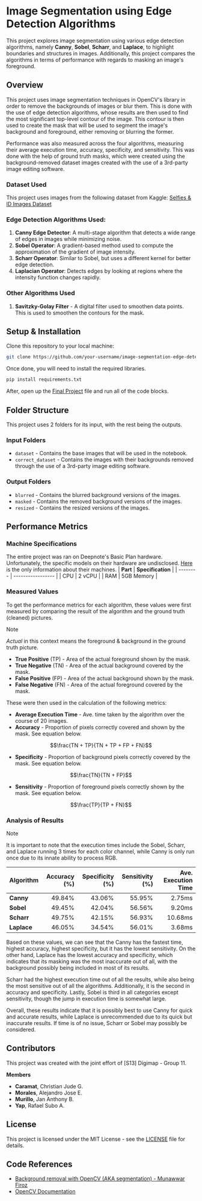 # Image Segmentation using Edge Detection Algorithms

This project explores image segmentation using various edge detection algorithms, namely **Canny**, **Sobel**, **Scharr**, and **Laplace**, to highlight boundaries and structures in images. Additionally, this project compares the algorithms in terms of performance with regards to masking an image's foreground.


## Overview

This project uses image segmentation techniques in OpenCV's library in order to remove the backgrounds of images or blur them. This is done with the use of edge detection algorithms, whose results are then used to find the most significant top-level contour of the image. This contour is then used to create the mask that will be used to segment the image's background and foreground, either removing or blurring the former.

Performance was also measured across the four algorithms, measuring their average execution time, accuracy, specificity, and sensitivity. This was done with the help of ground truth masks, which were created using the background-removed dataset images created with the use of a 3rd-party image editing software. 

### Dataset Used
This project uses images from the following dataset from Kaggle:
[Selfies & ID Images Dataset](https://www.kaggle.com/datasets/tapakah68/selfies-id-images-dataset)

### Edge Detection Algorithms Used:
1. **Canny Edge Detector**: A multi-stage algorithm that detects a wide range of edges in images while minimizing noise.
2. **Sobel Operator**: A gradient-based method used to compute the approximation of the gradient of image intensity.
3. **Scharr Operator**: Similar to Sobel, but uses a different kernel for better edge detection.
4. **Laplacian Operator**: Detects edges by looking at regions where the intensity function changes rapidly.

### Other Algorithms Used
1. **Savitzky-Golay Filter** - A digital filter used to smoothen data points. This is used to smoothen the contours for the mask.

## Setup & Installation

Clone this repository to your local machine:

```sh
git clone https://github.com/your-username/image-segmentation-edge-detection.git
```

Once done, you will need to install the required libraries.

```sh
pip install requirements.txt
```

After, open up the [Final Project](final_project.ipynb) file and run all of the code blocks.

## Folder Structure
This project uses 2 folders for its input, with the rest being the outputs.

### Input Folders
- `dataset` - Contains the base images that will be used in the notebook.
- `correct_dataset` - Contains the images with their backgrounds removed through the use of a 3rd-party image editing software.

### Output Folders
- `blurred` - Contains the blurred background versions of the images.
- `masked` - Contains the removed background versions of the images.
- `resized` - Contains the resized versions of the images.

## Performance Metrics

### Machine Specifications

The entire project was ran on Deepnote's Basic Plan hardware. Unfortunately, the specific models on their hardware are undisclosed. [Here](https://deepnote.com/pricing) is the only information about their machines.
| **Part** | **Specification** |
| -------- | ----------------- |
| CPU | 2 vCPU |
| RAM | 5GB Memory | 

### Measured Values

To get the performance metrics for each algorithm, these values were first measured by comparing the result of the algorithm and the ground truth (cleaned) pictures. 

> [!NOTE]
> *Actual* in this context means the foreground & background in the ground truth picture.
 
- **True Positive** (TP) - Area of the actual foreground shown by the mask.
- **True Negative** (TN) - Area of the actual background covered by the mask.
- **False Positive** (FP) - Area of the actual background shown by the mask.
- **False Negative** (FN) - Area of the actual foreground covered by the mask.

These were then used in the calculation of the following metrics:

- **Average Execution Time** - Ave. time taken by the algorithm over the course of 20 images.
- **Accuracy** - Proportion of pixels correctly covered and shown by the mask. See equation below.
```math
\frac{TN + TP}{TN + TP + FP + FN}
```

- **Specificity** - Proportion of background pixels correctly covered by the mask. See equation below.
```math
\frac{TN}{TN + FP}
```

- **Sensitivity** - Proportion of foreground pixels correctly shown by the mask. See equation below.
```math
\frac{TP}{TP + FN}
```

### Analysis of Results

> [!NOTE]
> It is important to note that the execution times include the Sobel, Scharr, and Laplace running 3 times for each color channel, while Canny is only run once due to its innate ability to process RGB.

| **Algorithm** | **Accuracy (%)** | **Specificity (%)** | **Sensitivity (%)** | **Ave. Execution Time** |
|---------------|------------------:|---------------------:|---------------------:|-------------------------:|
| **Canny**     | 49.84%           | 43.06%              | 55.95%              | 2.75ms                  |
| **Sobel**     | 49.45%           | 42.04%              | 56.56%              | 9.20ms                  |
| **Scharr**    | 49.75%           | 42.15%              | 56.93%              | 10.68ms                 |
| **Laplace**   | 46.05%           | 34.54%              | 56.01%              | 3.68ms                  |

Based on these values, we can see that the Canny has the fastest time, highest accuracy, highest specificity, but it has the lowest sensitivity. On the other hand, Laplace has the lowest accuracy and specificity, which indicates that its masking was the most inaccurate out of all, with the background possibly being included in most of its results. 

Scharr had the highest execution time out of all the results, while also being the most sensitive out of all the algorithms. Additionally, it is the second in accuracy and specificity. Lastly, Sobel is third in all categories except sensitivity, though the jump in execution time is somewhat large.

Overall, these results indicate that it is possibly best to use Canny for quick and accurate results, while Laplace is unrecommended due to its quick but inaccurate results. If time is of no issue, Scharr or Sobel may possibly be considered.


## Contributors
This project was created with the joint effort of [S13] Digimap - Group 11.

**Members**
- **Caramat**, Christian Jude G.
- **Morales**, Alejandro Jose E.
- **Murillo**, Jan Anthony B.
- **Yap**, Rafael Subo A.

## License

This project is licensed under the MIT License - see the [LICENSE](LICENSE) file for details.

## Code References
- [Background removal with OpenCV (AKA segmentation) - Munawwar Firoz](https://www.codepasta.com/2016/11/06/background-segmentation-removal-with-opencv)
- [OpenCV Documentation](https://docs.opencv.org/4.x/index.html)